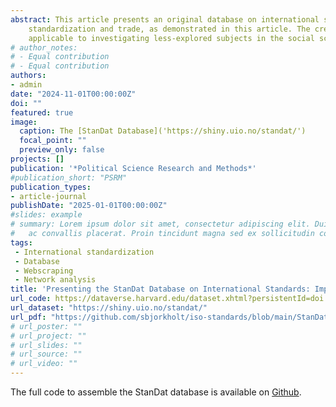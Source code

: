 ```yaml
---
abstract: This article presents an original database on international standards, constructed using modern data gathering methods. StanDat facilitates studies into the role of standards in the global political economy by (1) being a source for descriptive statistics, (2) enabling researchers to assess scope conditions of previous findings, and (3) providing data for new analyses, for example the exploration of the relationship between 
    standardization and trade, as demonstrated in this article. The creation of StanDat aims to stimulate further research into the domain of standards. Moreover, by exemplifying data collection and dissemination techniques 
    applicable to investigating less-explored subjects in the social sciences, it serves as a model for gathering, systematizing and sharing data in areas where information is plentiful yet not readily accessible for research.
# author_notes:
# - Equal contribution
# - Equal contribution
authors:
- admin
date: "2024-11-01T00:00:00Z"
doi: ""
featured: true
image:
  caption: The [StanDat Database]('https://shiny.uio.no/standat/')
  focal_point: ""
  preview_only: false
projects: []
publication: '*Political Science Research and Methods*'
#publication_short: "PSRM"
publication_types:
- article-journal
publishDate: "2025-01-01T00:00:00Z"
#slides: example
# summary: Lorem ipsum dolor sit amet, consectetur adipiscing elit. Duis posuere tellus
#   ac convallis placerat. Proin tincidunt magna sed ex sollicitudin condimentum.
tags:
 - International standardization
 - Database
 - Webscraping
 - Network analysis
title: 'Presenting the StanDat Database on International Standards: Improving Data Accessibility on Marginal Topics'
url_code: https://dataverse.harvard.edu/dataset.xhtml?persistentId=doi:10.7910/DVN/HA8HFW&version=DRAFT
url_dataset: "https://shiny.uio.no/standat/"
url_pdf: "https://github.com/sbjorkholt/iso-standards/blob/main/StanDatPaper.pdf"
# url_poster: ""
# url_project: ""
# url_slides: ""
# url_source: ""
# url_video: ""
---
```


The full code to assemble the StanDat database is available on [Github](https://github.com/sbjorkholt/iso-standards).
